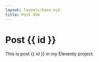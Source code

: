```yaml
---
layout: layouts/base.njk
title: Post 456
---
```


# Post {{ id }}

This is post {{ id }} in my Eleventy project.

